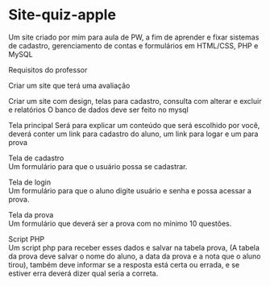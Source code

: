 # Site-quiz-apple
Um site criado por mim para aula de PW, a fim de aprender e fixar sistemas de cadastro, gerenciamento de contas e formulários em HTML/CSS, PHP e MySQL

Requisitos do professor

Criar um site que terá uma avaliação 

Criar um site com design, telas para cadastro, consulta com alterar e excluir e relatórios 
O banco de dados deve ser feito no mysql 

Tela principal
Será para explicar um conteúdo que será escolhido por você, deverá conter um link para cadastro do aluno, um link para logar e um para prova

Tela de cadastro  
Um formulário para que o usuário possa se cadastrar.

Tela de login  
Um formulário para que o aluno digite usuário e senha e possa acessar a prova.

Tela da prova   
Um formulário que deverá ser a prova com no mínimo 10 questões.

Script PHP  
Um script php para receber esses dados e salvar na tabela prova, (A tabela da prova deve salvar o nome do aluno, a data da prova e a nota que o aluno tirou), também deve informar se a resposta está certa ou errada, e se estiver erra deverá dizer qual seria a correta.

